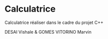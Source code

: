 # Calculatrice
Calculatrice réaliser dans le cadre du projet C++

DESAI Vishale & GOMES VITORINO Marvin
